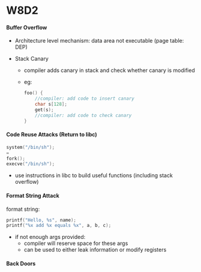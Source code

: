 # W8D2

#### Buffer Overflow

- Architecture level mechanism: data area not executable (page table: DEP)

- Stack Canary

  - compiler adds canary in stack and check whether canary is modified

  - eg: 

    ```c
    foo() {
    	//compiler: add code to insert canary
    	char s[128];
    	get(s);
    	//compiler: add code to check canary
    }
    ```



#### Code Reuse Attacks (Return to libc)

```c
system("/bin/sh");
=
fork();
execve("/bin/sh");
```

- use instructions in libc to build useful functions (including stack overflow)



#### Format String Attack

format string:

```c
printf("Hello, %s", name);
printf("%x add %x equals %x", a, b, c);
```

- if not enough args provided: 
  - compiler will reserve space for these args
  - can be used to either leak information or modify registers



#### Back Doors

